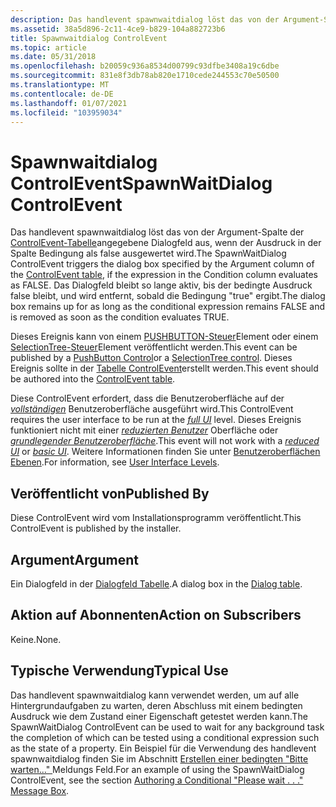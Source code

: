 ```yaml
---
description: Das handlevent spawnwaitdialog löst das von der Argument-Spalte der ControlEvent-Tabelle angegebene Dialogfeld aus, wenn der Ausdruck in der Spalte Bedingung als false ausgewertet wird.
ms.assetid: 38a5d896-2c11-4ce9-b829-104a882723b6
title: Spawnwaitdialog ControlEvent
ms.topic: article
ms.date: 05/31/2018
ms.openlocfilehash: b20059c936a8534d00799c93dfbe3408a19c6dbe
ms.sourcegitcommit: 831e8f3db78ab820e1710cede244553c70e50500
ms.translationtype: MT
ms.contentlocale: de-DE
ms.lasthandoff: 01/07/2021
ms.locfileid: "103959034"
---
```

# <a name="spawnwaitdialog-controlevent"></a><span data-ttu-id="3faef-103">Spawnwaitdialog ControlEvent</span><span class="sxs-lookup"><span data-stu-id="3faef-103">SpawnWaitDialog ControlEvent</span></span>

<span data-ttu-id="3faef-104">Das handlevent spawnwaitdialog löst das von der Argument-Spalte der [ControlEvent-Tabelle](controlevent-table.md)angegebene Dialogfeld aus, wenn der Ausdruck in der Spalte Bedingung als false ausgewertet wird.</span><span class="sxs-lookup"><span data-stu-id="3faef-104">The SpawnWaitDialog ControlEvent triggers the dialog box specified by the Argument column of the [ControlEvent table](controlevent-table.md), if the expression in the Condition column evaluates as FALSE.</span></span> <span data-ttu-id="3faef-105">Das Dialogfeld bleibt so lange aktiv, bis der bedingte Ausdruck false bleibt, und wird entfernt, sobald die Bedingung "true" ergibt.</span><span class="sxs-lookup"><span data-stu-id="3faef-105">The dialog box remains up for as long as the conditional expression remains FALSE and is removed as soon as the condition evaluates TRUE.</span></span>

<span data-ttu-id="3faef-106">Dieses Ereignis kann von einem [PUSHBUTTON-Steuer](pushbutton-control.md)Element oder einem [SelectionTree-Steuer](selectiontree-control.md)Element veröffentlicht werden.</span><span class="sxs-lookup"><span data-stu-id="3faef-106">This event can be published by a [PushButton Control](pushbutton-control.md)or a [SelectionTree control](selectiontree-control.md).</span></span> <span data-ttu-id="3faef-107">Dieses Ereignis sollte in der [Tabelle ControlEvent](controlevent-table.md)erstellt werden.</span><span class="sxs-lookup"><span data-stu-id="3faef-107">This event should be authored into the [ControlEvent table](controlevent-table.md).</span></span>

<span data-ttu-id="3faef-108">Diese ControlEvent erfordert, dass die Benutzeroberfläche auf der [*vollständigen*](f-gly.md) Benutzeroberfläche ausgeführt wird.</span><span class="sxs-lookup"><span data-stu-id="3faef-108">This ControlEvent requires the user interface to be run at the [*full UI*](f-gly.md) level.</span></span> <span data-ttu-id="3faef-109">Dieses Ereignis funktioniert nicht mit einer [*reduzierten Benutzer*](r-gly.md) Oberfläche oder [*grundlegender Benutzeroberfläche*](b-gly.md).</span><span class="sxs-lookup"><span data-stu-id="3faef-109">This event will not work with a [*reduced UI*](r-gly.md) or [*basic UI*](b-gly.md).</span></span> <span data-ttu-id="3faef-110">Weitere Informationen finden Sie unter [Benutzeroberflächen Ebenen](user-interface-levels.md).</span><span class="sxs-lookup"><span data-stu-id="3faef-110">For information, see [User Interface Levels](user-interface-levels.md).</span></span>

## <a name="published-by"></a><span data-ttu-id="3faef-111">Veröffentlicht von</span><span class="sxs-lookup"><span data-stu-id="3faef-111">Published By</span></span>

<span data-ttu-id="3faef-112">Diese ControlEvent wird vom Installationsprogramm veröffentlicht.</span><span class="sxs-lookup"><span data-stu-id="3faef-112">This ControlEvent is published by the installer.</span></span>

## <a name="argument"></a><span data-ttu-id="3faef-113">Argument</span><span class="sxs-lookup"><span data-stu-id="3faef-113">Argument</span></span>

<span data-ttu-id="3faef-114">Ein Dialogfeld in der [Dialogfeld Tabelle](dialog-table.md).</span><span class="sxs-lookup"><span data-stu-id="3faef-114">A dialog box in the [Dialog table](dialog-table.md).</span></span>

## <a name="action-on-subscribers"></a><span data-ttu-id="3faef-115">Aktion auf Abonnenten</span><span class="sxs-lookup"><span data-stu-id="3faef-115">Action on Subscribers</span></span>

<span data-ttu-id="3faef-116">Keine.</span><span class="sxs-lookup"><span data-stu-id="3faef-116">None.</span></span>

## <a name="typical-use"></a><span data-ttu-id="3faef-117">Typische Verwendung</span><span class="sxs-lookup"><span data-stu-id="3faef-117">Typical Use</span></span>

<span data-ttu-id="3faef-118">Das handlevent spawnwaitdialog kann verwendet werden, um auf alle Hintergrundaufgaben zu warten, deren Abschluss mit einem bedingten Ausdruck wie dem Zustand einer Eigenschaft getestet werden kann.</span><span class="sxs-lookup"><span data-stu-id="3faef-118">The SpawnWaitDialog ControlEvent can be used to wait for any background task the completion of which can be tested using a conditional expression such as the state of a property.</span></span> <span data-ttu-id="3faef-119">Ein Beispiel für die Verwendung des handlevent spawnwaitdialog finden Sie im Abschnitt [Erstellen einer bedingten "Bitte warten..." ](authoring-a-conditional-please-wait-------message-box.md)Meldungs Feld.</span><span class="sxs-lookup"><span data-stu-id="3faef-119">For an example of using the SpawnWaitDialog ControlEvent, see the section [Authoring a Conditional "Please wait . . ." Message Box](authoring-a-conditional-please-wait-------message-box.md).</span></span>

 

 



